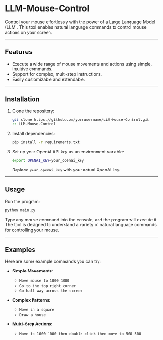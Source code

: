 # LLM-Mouse-Control

Control your mouse effortlessly with the power of a Large Language Model (LLM). This tool enables natural language commands to control mouse actions on your screen.

---

## Features

- Execute a wide range of mouse movements and actions using simple, intuitive commands.
- Support for complex, multi-step instructions.
- Easily customizable and extendable.

---

## Installation

1. Clone the repository:
   ```bash
   git clone https://github.com/yourusername/LLM-Mouse-Control.git
   cd LLM-Mouse-Control
   ```

2. Install dependencies:
   ```bash
   pip install -r requirements.txt
   ```

3. Set up your OpenAI API key as an environment variable:
   ```bash
   export OPENAI_KEY=your_openai_key
   ```
   Replace `your_openai_key` with your actual OpenAI key.

---

## Usage

Run the program:
```bash
python main.py
```

Type any mouse command into the console, and the program will execute it. The tool is designed to understand a variety of natural language commands for controlling your mouse.

---

## Examples

Here are some example commands you can try:

- **Simple Movements:**
  - `Move mouse to 1000 1000`
  - `Go to the top right corner`
  - `Go half way across the screen`

- **Complex Patterns:**
  - `Move in a square`
  - `Draw a house`

- **Multi-Step Actions:**
  - `Move to 1000 1000 then double click then move to 500 500`
